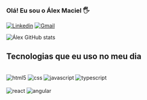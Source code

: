 ### Olá! Eu sou o Álex Maciel 🖐️

[![Linkedin](https://img.shields.io/badge/LinkedIn-0077B5?style=for-the-badge&logo=linkedin&logoColor=white)](https://linkedin.com/in/alexmacieldeveloper)
[![Gmail](https://img.shields.io/badge/Gmail-D14836?style=for-the-badge&logo=gmail&logoColor=white)](mailto:alexmacielsilva29@gmail.com)

![Álex GitHub stats](https://github-readme-stats.vercel.app/api?username=alexmacieldeveloper&show_icons=true&theme=dracula)

## Tecnologias que eu uso no meu dia

<div style="display: inline_block"><br/>
  <img align="center"  alt="html5" src="https://img.shields.io/badge/HTML5-E34F26?style=for-the-badge&logo=html5&logoColor=white" />
  <img align=center alt="css" src="https://img.shields.io/badge/CSS3-1572B6?style=for-the-badge&logo=css3&logoColor=white" />
  <img align=center alt="javascript" src="https://img.shields.io/badge/JavaScript-F7DF1E?style=for-the-badge&logo=javascript&logoColor=black" />
  <img align="center"  alt="typescript" src="https://img.shields.io/badge/TypeScript-007ACC?style=for-the-badge&logo=typescript&logoColor=white" />
</div>
<div style="display: inline_block"><br/>
    <img align="center" alt="react" src="https://img.shields.io/badge/React-20232A?style=for-the-badge&logo=react&logoColor=61DAFB" />
    <img align="center" alt="angular" src="https://img.shields.io/badge/Angular-DD0031?style=for-the-badge&logo=angular&logoColor=white" />
</div>

